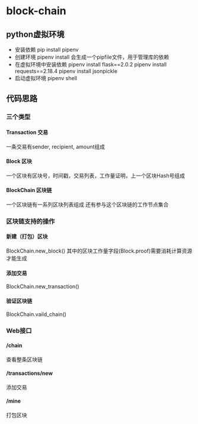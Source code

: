 # block-chain

## python虚拟环境
- 安装依赖
  pip install pipenv
- 创建环境
  pipenv install
  会生成一个pipfile文件，用于管理库的依赖
- 在虚拟环境中安装依赖
  pipenv install flask==2.0.2
  pipenv install requests==2.18.4
  pipenv install jsonpickle
- 启动虚拟环境
  pipenv shell

## 代码思路
### 三个类型
#### Transaction 交易
一条交易有sender, recipient, amount组成
#### Block 区块
一个区块有区块号，时间戳，交易列表，工作量证明，上一个区块Hash号组成
#### BlockChain 区块链
一个区块链有一系列区块列表组成
还有参与这个区块链的工作节点集合

### 区块链支持的操作
#### 新建（打包）区块
BlockChain.new_block()
其中的区块工作量字段(Block.proof)需要消耗计算资源才能生成
#### 添加交易
BlockChain.new_transaction()
#### 验证区块链
BlockChain.vaild_chain()

### Web接口
#### /chain
查看整条区块链
#### /transactions/new
添加交易
#### /mine
打包区块


